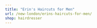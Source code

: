 ```yaml
---
title: "Erin's Haircuts for Men"
url: /new-london/erins-haircuts-for-men/
shop: hairdresser
---
```

